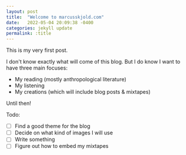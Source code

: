 ```yaml
---
layout: post
title:  "Welcome to marcusskjold.com"
date:   2022-05-04 20:09:38 -0400
categories: jekyll update
permalink: :title
---
```

This is my very first post.

I don't know exactly what will come of this blog. But I do know I want to have three main focuses:

- My reading (mostly anthropological literature)
- My listening
- My creations (which will include blog posts & mixtapes)

Until then!

Todo:

- [ ] Find a good theme for the blog
- [ ] Decide on what kind of images I will use
- [ ] Write something
- [ ] Figure out how to embed my mixtapes

~~~~

